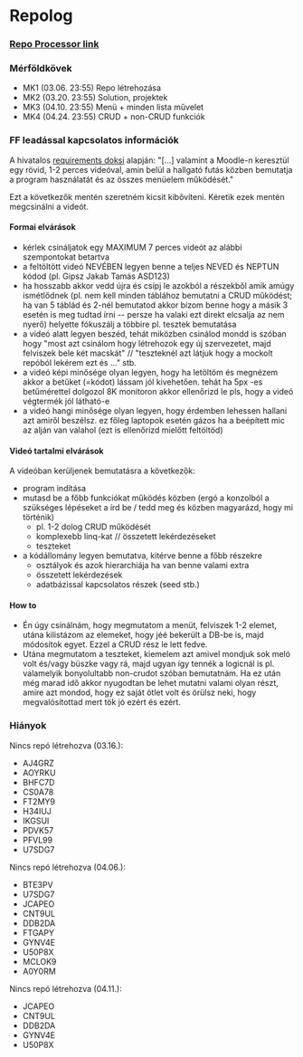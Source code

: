 # Repolog

### [Repo Processor link](https://users.nik.uni-obuda.hu/siposm/repo/)

### Mérföldkövek
- MK1 (03.06. 23:55) Repo létrehozása
- MK2 (03.20. 23:55) Solution, projektek
- MK3 (04.10. 23:55) Menü + minden lista művelet
- MK4 (04.24. 23:55) CRUD + non-CRUD funkciók

### FF leadással kapcsolatos információk

A hivatalos [requirements doksi](https://users.nik.uni-obuda.hu/prog3/_progtools/prog3_layers_requirements.pdf) alapján: "[...] valamint a Moodle-n keresztül egy rövid, 1-2 perces videóval, amin belül a hallgató futás közben bemutatja a program használatát és az összes menüelem működését."

Ezt a következők mentén szeretném kicsit kibővíteni. Kéretik ezek mentén megcsinálni a videót.

#### Formai elvárások
- kérlek csináljatok egy MAXIMUM 7 perces videót az alábbi szempontokat betartva
- a feltöltött videó NEVÉBEN legyen benne a teljes NEVED és NEPTUN kódod (pl. Gipsz Jakab Tamás ASD123)
- ha hosszabb akkor vedd újra és csípj le azokból a részekből amik amúgy ismétlődnek (pl. nem kell minden táblához bemutatni a CRUD működést; ha van 5 táblád és 2-nél bemutatod akkor bízom benne hogy a másik 3 esetén is meg tudtad írni -- persze ha valaki ezt direkt elcsalja az nem nyerő) helyette fókuszálj a többire pl. tesztek bemutatása
- a videó alatt legyen beszéd, tehát miközben csinálod mondd is szóban hogy "most azt csinálom hogy létrehozok egy új szervezetet, majd felviszek bele két macskát" // "teszteknél azt látjuk hogy a mockolt repóból lekérem ezt és ..." stb.
- a videó képi minősége olyan legyen, hogy ha letöltöm és megnézem akkor a betűket (=kódot) lássam jól kivehetően. tehát ha 5px -es betűmérettel dolgozol 8K monitoron akkor ellenőrizd le pls, hogy a videó végtermék jól látható-e
- a videó hangi minősége olyan legyen, hogy érdemben lehessen hallani azt amiről beszélsz. ez főleg laptopok esetén gázos ha a beépített mic az alján van valahol (ezt is ellenőrizd mielőtt feltöltöd)

#### Videó tartalmi elvárások
A videóban kerüljenek bemutatásra a következők:

- program indítása
- mutasd be a főbb funkciókat működés közben (ergó a konzolból a szükséges lépéseket a írd be / tedd meg és közben magyarázd, hogy mi történik)
    - pl. 1-2 dolog CRUD működését
    - komplexebb linq-kat // összetett lekérdezéseket
    - teszteket
- a kódállomány legyen bemutatva, kitérve benne a főbb részekre
    - osztályok és azok hierarchiája ha van benne valami extra
    - összetett lekérdezések
    - adatbázissal kapcsolatos részek (seed stb.)

#### How to
- Én úgy csinálnám, hogy megmutatom a menüt, felviszek 1-2 elemet, utána kilistázom az elemeket, hogy jéé bekerült a DB-be is, majd módosítok egyet. Ezzel a CRUD rész le lett fedve.
- Utána megmutatom a teszteket, kiemelem azt amivel mondjuk sok meló volt és/vagy büszke vagy rá, majd ugyan így tennék a logicnál is pl. valamelyik bonyolultabb non-crudot szóban bemutatnám. Ha ez után még marad idő akkor nyugodtan be lehet mutatni valami olyan részt, amire azt mondod, hogy ez saját ötlet volt és örülsz neki, hogy megvalósítottad mert tök jó ezért és ezért.


### Hiányok
Nincs repó létrehozva (03.16.):
- AJ4GRZ
- AOYRKU
- BHFC7D
- CS0A78
- FT2MY9
- H34IUJ
- IKGSUI
- PDVK57
- PFVL99
- U7SDG7

Nincs repó létrehozva (04.06.):
- BTE3PV
- U7SDG7
- JCAPEO
- CNT9UL
- DDB2DA
- FTGAPY
- GYNV4E
- U50P8X
- MCLOK9
- A0Y0RM

Nincs repó létrehozva (04.11.):
- JCAPEO
- CNT9UL
- DDB2DA
- GYNV4E
- U50P8X